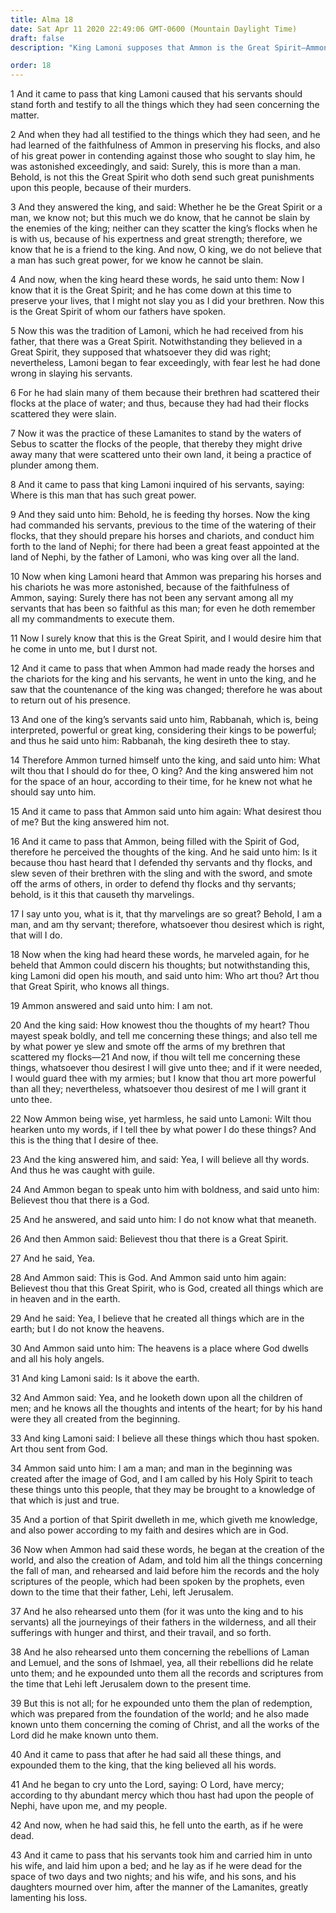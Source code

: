 ```yaml
---
title: Alma 18
date: Sat Apr 11 2020 22:49:06 GMT-0600 (Mountain Daylight Time)
draft: false
description: "King Lamoni supposes that Ammon is the Great Spirit—Ammon teaches the king about the Creation, God’s dealings with men, and the redemption that comes through Christ—Lamoni believes and falls to the earth as if dead. About 90 B.C."

order: 18
---
```

    
1 And it came to pass that king Lamoni caused that his servants should stand forth and testify to all the things which they had seen concerning the matter.

2 And when they had all testified to the things which they had seen, and he had learned of the faithfulness of Ammon in preserving his flocks, and also of his great power in contending against those who sought to slay him, he was astonished exceedingly, and said: Surely, this is more than a man. Behold, is not this the Great Spirit who doth send such great punishments upon this people, because of their murders.

3 And they answered the king, and said: Whether he be the Great Spirit or a man, we know not; but this much we do know, that he cannot be slain by the enemies of the king; neither can they scatter the king’s flocks when he is with us, because of his expertness and great strength; therefore, we know that he is a friend to the king. And now, O king, we do not believe that a man has such great power, for we know he cannot be slain.

4 And now, when the king heard these words, he said unto them: Now I know that it is the Great Spirit; and he has come down at this time to preserve your lives, that I might not slay you as I did your brethren. Now this is the Great Spirit of whom our fathers have spoken.

5 Now this was the tradition of Lamoni, which he had received from his father, that there was a Great Spirit. Notwithstanding they believed in a Great Spirit, they supposed that whatsoever they did was right; nevertheless, Lamoni began to fear exceedingly, with fear lest he had done wrong in slaying his servants.

6 For he had slain many of them because their brethren had scattered their flocks at the place of water; and thus, because they had had their flocks scattered they were slain.

7 Now it was the practice of these Lamanites to stand by the waters of Sebus to scatter the flocks of the people, that thereby they might drive away many that were scattered unto their own land, it being a practice of plunder among them.

8 And it came to pass that king Lamoni inquired of his servants, saying: Where is this man that has such great power.

9 And they said unto him: Behold, he is feeding thy horses. Now the king had commanded his servants, previous to the time of the watering of their flocks, that they should prepare his horses and chariots, and conduct him forth to the land of Nephi; for there had been a great feast appointed at the land of Nephi, by the father of Lamoni, who was king over all the land.

10 Now when king Lamoni heard that Ammon was preparing his horses and his chariots he was more astonished, because of the faithfulness of Ammon, saying: Surely there has not been any servant among all my servants that has been so faithful as this man; for even he doth remember all my commandments to execute them.

11 Now I surely know that this is the Great Spirit, and I would desire him that he come in unto me, but I durst not.

12 And it came to pass that when Ammon had made ready the horses and the chariots for the king and his servants, he went in unto the king, and he saw that the countenance of the king was changed; therefore he was about to return out of his presence.

13 And one of the king’s servants said unto him, Rabbanah, which is, being interpreted, powerful or great king, considering their kings to be powerful; and thus he said unto him: Rabbanah, the king desireth thee to stay.

14 Therefore Ammon turned himself unto the king, and said unto him: What wilt thou that I should do for thee, O king? And the king answered him not for the space of an hour, according to their time, for he knew not what he should say unto him.

15 And it came to pass that Ammon said unto him again: What desirest thou of me? But the king answered him not.

16 And it came to pass that Ammon, being filled with the Spirit of God, therefore he perceived the thoughts of the king. And he said unto him: Is it because thou hast heard that I defended thy servants and thy flocks, and slew seven of their brethren with the sling and with the sword, and smote off the arms of others, in order to defend thy flocks and thy servants; behold, is it this that causeth thy marvelings.

17 I say unto you, what is it, that thy marvelings are so great? Behold, I am a man, and am thy servant; therefore, whatsoever thou desirest which is right, that will I do.

18 Now when the king had heard these words, he marveled again, for he beheld that Ammon could discern his thoughts; but notwithstanding this, king Lamoni did open his mouth, and said unto him: Who art thou? Art thou that Great Spirit, who knows all things.

19 Ammon answered and said unto him: I am not.

20 And the king said: How knowest thou the thoughts of my heart? Thou mayest speak boldly, and tell me concerning these things; and also tell me by what power ye slew and smote off the arms of my brethren that scattered my flocks—21 And now, if thou wilt tell me concerning these things, whatsoever thou desirest I will give unto thee; and if it were needed, I would guard thee with my armies; but I know that thou art more powerful than all they; nevertheless, whatsoever thou desirest of me I will grant it unto thee.

22 Now Ammon being wise, yet harmless, he said unto Lamoni: Wilt thou hearken unto my words, if I tell thee by what power I do these things? And this is the thing that I desire of thee.

23 And the king answered him, and said: Yea, I will believe all thy words. And thus he was caught with guile.

24 And Ammon began to speak unto him with boldness, and said unto him: Believest thou that there is a God.

25 And he answered, and said unto him: I do not know what that meaneth.

26 And then Ammon said: Believest thou that there is a Great Spirit.

27 And he said, Yea.

28 And Ammon said: This is God. And Ammon said unto him again: Believest thou that this Great Spirit, who is God, created all things which are in heaven and in the earth.

29 And he said: Yea, I believe that he created all things which are in the earth; but I do not know the heavens.

30 And Ammon said unto him: The heavens is a place where God dwells and all his holy angels.

31 And king Lamoni said: Is it above the earth.

32 And Ammon said: Yea, and he looketh down upon all the children of men; and he knows all the thoughts and intents of the heart; for by his hand were they all created from the beginning.

33 And king Lamoni said: I believe all these things which thou hast spoken. Art thou sent from God.

34 Ammon said unto him: I am a man; and man in the beginning was created after the image of God, and I am called by his Holy Spirit to teach these things unto this people, that they may be brought to a knowledge of that which is just and true.

35 And a portion of that Spirit dwelleth in me, which giveth me knowledge, and also power according to my faith and desires which are in God.

36 Now when Ammon had said these words, he began at the creation of the world, and also the creation of Adam, and told him all the things concerning the fall of man, and rehearsed and laid before him the records and the holy scriptures of the people, which had been spoken by the prophets, even down to the time that their father, Lehi, left Jerusalem.

37 And he also rehearsed unto them (for it was unto the king and to his servants) all the journeyings of their fathers in the wilderness, and all their sufferings with hunger and thirst, and their travail, and so forth.

38 And he also rehearsed unto them concerning the rebellions of Laman and Lemuel, and the sons of Ishmael, yea, all their rebellions did he relate unto them; and he expounded unto them all the records and scriptures from the time that Lehi left Jerusalem down to the present time.

39 But this is not all; for he expounded unto them the plan of redemption, which was prepared from the foundation of the world; and he also made known unto them concerning the coming of Christ, and all the works of the Lord did he make known unto them.

40 And it came to pass that after he had said all these things, and expounded them to the king, that the king believed all his words.

41 And he began to cry unto the Lord, saying: O Lord, have mercy; according to thy abundant mercy which thou hast had upon the people of Nephi, have upon me, and my people.

42 And now, when he had said this, he fell unto the earth, as if he were dead.

43 And it came to pass that his servants took him and carried him in unto his wife, and laid him upon a bed; and he lay as if he were dead for the space of two days and two nights; and his wife, and his sons, and his daughters mourned over him, after the manner of the Lamanites, greatly lamenting his loss.
